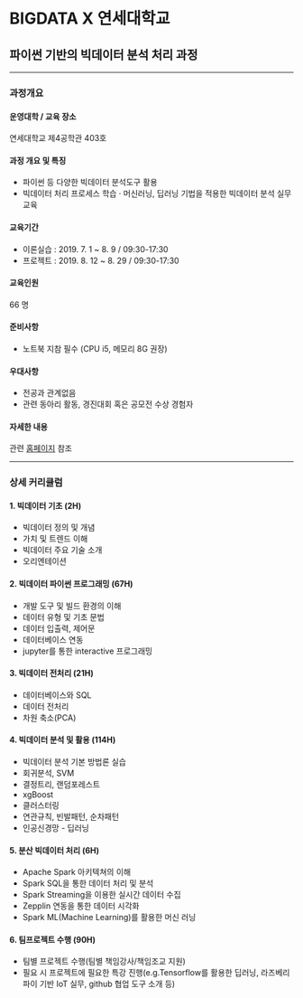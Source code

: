 # BIGDATA X 연세대학교

## 파이썬 기반의 빅데이터 분석 처리 과정

---

### 과정개요

#### 운영대학 / 교육 장소
연세대학교 제4공학관 403호

#### 과정 개요 및 특징
- 파이썬 등 다양한 빅데이터 분석도구 활용
- 빅데이터 처리 프로세스 학습 · 머신러닝, 딥러닝 기법을 적용한 빅데이터 분석 실무 교육

#### 교육기간
- 이론실습 : 2019. 7. 1 ~ 8. 9 / 09:30-17:30
- 프로젝트 : 2019. 8. 12 ~ 8. 29 / 09:30-17:30

#### 교육인원
66 명

#### 준비사항
- 노트북 지참 필수 (CPU i5, 메모리 8G 권장)

#### 우대사항
- 전공과 관계없음
- 관련 동아리 활동, 경진대회 혹은 공모전 수상 경험자

#### 자세한 내용
관련 [홈페이지](http://bigjob.dbguide.net/curriculum/%eb%b9%85%eb%8d%b0%ec%9d%b4%ed%84%b0-%eb%b6%84%ec%84%9d-%ec%b2%98%eb%a6%ac-%ea%b3%bc%ec%a0%95/) 참조

---

### 상세 커리큘럼

#### 1. 빅데이터 기초 (2H)
- 빅데이터 정의 및 개념
- 가치 및 트렌드 이해
- 빅데이터 주요 기술 소개
- 오리엔테이션	

#### 2. 빅데이터 파이썬 프로그래밍 (67H)
- 개발 도구 및 빌드 환경의 이해
- 데이터 유형 및 기초 문법
- 데이터 입출력, 제어문
- 데이터베이스 연동
- jupyter를 통한 interactive 프로그래밍

#### 3. 빅데이터 전처리 (21H)
- 데이터베이스와 SQL
- 데이터 전처리
- 차원 축소(PCA)	

#### 4. 빅데이터 분석 및 활용 (114H)
- 빅데이터 분석 기본 방법론 실습
- 회귀분석, SVM
- 결정트리, 랜덤포레스트
- xgBoost
- 클러스터링
- 연관규칙, 빈발패턴, 순차패턴
- 인공신경망 - 딥러닝	

#### 5. 분산 빅데이터 처리 (6H)
- Apache Spark 아키텍쳐의 이해
- Spark SQL을 통한 데이터 처리 및 분석
- Spark Streaming을 이용한 실시간 데이터 수집
- Zepplin 연동을 통한 데이터 시각화
- Spark ML(Machine Learning)를 활용한 머신 러닝	

#### 6. 팀프로젝트 수행 (90H)
- 팀별 프로젝트 수행(팀별 책임강사/책임조교 지원)
- 필요 시 프로젝트에 필요한 특강 진행(e.g.Tensorflow를 활용한 딥러닝, 라즈베리파이 기반 IoT 실무, github 협업 도구 소개 등)	
